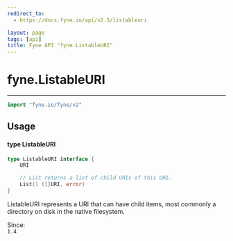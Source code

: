 ```yaml
---
redirect_to:
  - https://docs.fyne.io/api/v2.3/listableuri

layout: page
tags: [api]
title: Fyne API "fyne.ListableURI"
---
```



# fyne.ListableURI
---
```go
import "fyne.io/fyne/v2"
```

## Usage

#### type ListableURI

```go
type ListableURI interface {
	URI

	// List returns a list of child URIs of this URI.
	List() ([]URI, error)
}
```

ListableURI represents a URI that can have child items, most commonly a directory on disk in the native filesystem.


<div class="since">Since: <code>
1.4</code></div>
